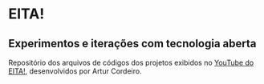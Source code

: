 # EITA!
## Experimentos e iterações com tecnologia aberta

Repositório dos arquivos de códigos dos projetos exibidos no [YouTube do EITA!](https://www.youtube.com/channel/UCBI_8m99IyujO8n4K8BdaRQ), desenvolvidos por Artur Cordeiro.
